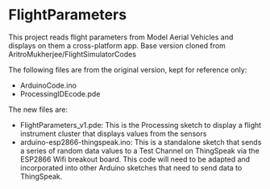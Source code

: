 # FlightParameters
This project reads flight parameters from Model Aerial Vehicles and displays on them a cross-platform app.
Base version cloned from AritroMukherjee/FlightSimulatorCodes

The following files are from the original version, kept for reference only:
- ArduinoCode.ino
- ProcessingIDEcode.pde

The new files are:
- FlightParameters_v1.pde: This is the Processing sketch to display a flight instrument cluster that displays values from the sensors
- arduino-esp2866-thingspeak.ino: This is a standalone sketch that sends a series of random data values to a Test Channel on ThingSpeak via the ESP2866 Wifi breakout board. This code will need to be adapted and incorporated into other Arduino sketches that need to send data to ThingSpeak. 
